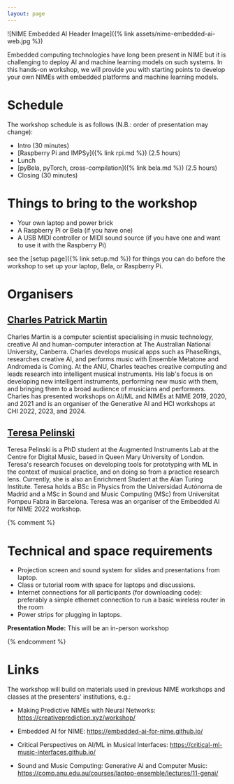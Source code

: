 ```yaml
---
layout: page
---
```


![NIME Embedded AI Header Image]({% link assets/nime-embedded-ai-web.jpg %})

Embedded computing technologies have long been present in NIME but it is
challenging to deploy AI and machine learning models on such systems. In
this hands-on workshop, we will provide you with starting
points to develop your own NIMEs with embedded platforms and machine
learning models.

# Schedule

The workshop schedule is as follows (N.B.: order of presentation may change):

- Intro (30 minutes)
- [Raspberry Pi and IMPSy]({% link rpi.md %}) (2.5 hours)
- Lunch
- [pyBela, pyTorch, cross-compilation]({% link bela.md %}) (2.5 hours)
- Closing (30 minutes)

# Things to bring to the workshop

- Your own laptop and power brick
- A Raspberry Pi or Bela (if you have one) 
- A USB MIDI controller or MIDI sound source (if you have one and want to use it with the Raspberry Pi)

see the [setup page]({% link setup.md %}) for things you can do before the workshop to set up your laptop, Bela, or Raspberry Pi.


# Organisers

## [Charles Patrick Martin](https://charlesmartin.au)

Charles Martin is a computer scientist specialising in music technology,
creative AI and human-computer interaction at The Australian National
University, Canberra. Charles develops musical apps such as PhaseRings,
researches creative AI, and performs music with Ensemble Metatone and
Andromeda is Coming. At the ANU, Charles teaches creative computing and
leads research into intelligent musical instruments. His lab's focus is
on developing new intelligent instruments, performing new music with
them, and bringing them to a broad audience of musicians and performers.
Charles has presented workshops on AI/ML and NIMEs at NIME 2019, 2020,
and 2021 and is an organiser of the Generative AI and HCI workshops at
CHI 2022, 2023, and 2024.

## [Teresa Pelinski](https://teresapelinski.com/)

Teresa Pelinski is a PhD student at the Augmented Instruments Lab at the
Centre for Digital Music, based in Queen Mary University of London.
Teresa's research focuses on developing tools for prototyping with ML in
the context of musical practice, and on doing so from a practice
research lens. Currently, she is also an Enrichment Student at the Alan
Turing Institute. Teresa holds a BSc in Physics from the Universidad
Autónoma de Madrid and a MSc in Sound and Music Computing (MSc) from
Universitat Pompeu Fabra in Barcelona. Teresa was an organiser of the
Embedded AI for NIME 2022 workshop.

{% comment %}
# Technical and space requirements

-   Projection screen and sound system for slides and presentations from
    laptop.
-   Class or tutorial room with space for laptops and discussions.
-   Internet connections for all participants (for downloading code):
    preferably a simple ethernet connection to run a basic wireless
    router in the room
-   Power strips for plugging in laptops.

**Presentation Mode:** This will be an in-person workshop

{% endcomment %}

# Links

The workshop will build on materials used in previous NIME workshops and
classes at the presenters' institutions, e.g.:

-   Making Predictive NIMEs with Neural Networks:
    <https://creativeprediction.xyz/workshop/>

-   Embedded AI for NIME: <https://embedded-ai-for-nime.github.io/>

-   Critical Perspectives on AI/ML in Musical Interfaces:
    <https://critical-ml-music-interfaces.github.io/>

-   Sound and Music Computing: Generative AI and Computer Music:
    <https://comp.anu.edu.au/courses/laptop-ensemble/lectures/11-genai/>

[^1]: School of Computing, The Australian National University

[^2]: Centre for Digital Music, Queen Mary University of London
